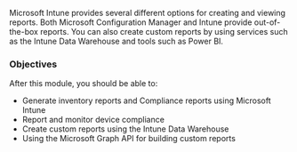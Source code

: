 Microsoft Intune provides several different options for creating and viewing reports. Both Microsoft Configuration Manager and Intune provide out-of-the-box reports. You can also create custom reports by using services such as the Intune Data Warehouse and tools such as Power BI.

### Objectives

After this module, you should be able to:

 -  Generate inventory reports and Compliance reports using Microsoft Intune
 -  Report and monitor device compliance
 -  Create custom reports using the Intune Data Warehouse
 -  Using the Microsoft Graph API for building custom reports
